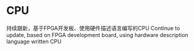 # CPU
持续跟新，基于FPGA开发板、使用硬件描述语言编写的CPU
Continue to update, based on FPGA development board, using hardware description language written CPU
